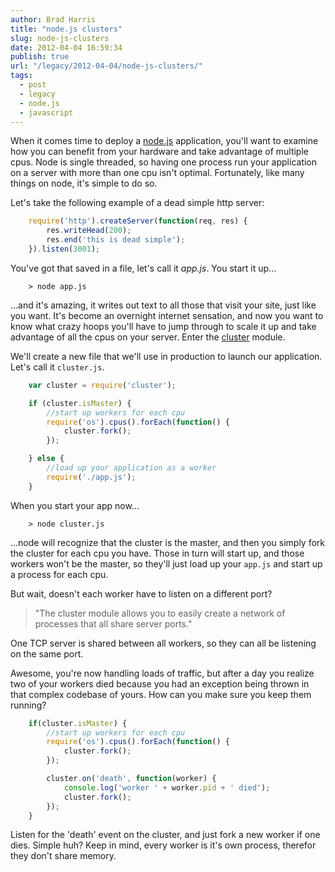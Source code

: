 ```yaml
---
author: Brad Harris
title: "node.js clusters"
slug: node-js-clusters
date: 2012-04-04 16:59:34
publish: true
url: "/legacy/2012-04-04/node-js-clusters/"
tags:
  - post
  - legacy
  - node.js
  - javascript
---
```


When it comes time to deploy a [node.js][] application, you'll want to examine how you can benefit from your hardware and take advantage of multiple cpus.  Node is single threaded, so having one process run your application on a server with more than one cpu isn't optimal.  Fortunately, like many things on node, it's simple to do so.

Let's take the following example of a dead simple http server:

```javascript
	require('http').createServer(function(req, res) {
		res.writeHead(200);
		res.end('this is dead simple');
	}).listen(3001);
```

You've got that saved in a file, let's call it _app.js_.  You start it up...

```
	> node app.js
```

...and it's amazing, it writes out text to all those that visit your site, just like you want.  It's become an overnight internet sensation, and now you want to know what crazy hoops you'll have to jump through to scale it up and take advantage of all the cpus on your server.  Enter the [cluster][] module.

We'll create a new file that we'll use in production to launch our application.  Let's call it ```cluster.js```.

```javascript
	var cluster = require('cluster');

	if (cluster.isMaster) {
		//start up workers for each cpu
		require('os').cpus().forEach(function() {
			cluster.fork();
		});

	} else {
		//load up your application as a worker
		require('./app.js');
	}
```

When you start your app now...

```
	> node cluster.js
```

...node will recognize that the cluster is the master, and then you simply fork the cluster for each cpu you have.  Those in turn will start up, and those workers won't be the master, so they'll just load up your ```app.js``` and start up a process for each cpu.

But wait, doesn't each worker have to listen on a different port?

>	"The cluster module allows you to easily create a network of processes that all share server ports."

One TCP server is shared between all workers, so they can all be listening on the same port.

Awesome, you're now handling loads of traffic, but after a day you realize two of your workers died because you had an exception being thrown in that complex codebase of yours.  How can you make sure you keep them running?

```javascript
	if(cluster.isMaster) {
		//start up workers for each cpu
		require('os').cpus().forEach(function() {
			cluster.fork();
		});

		cluster.on('death', function(worker) {
			console.log('worker ' + worker.pid + ' died');
			cluster.fork();
		});
	}
```

Listen for the 'death' event on the cluster, and just fork a new worker if one dies.  Simple huh?  Keep in mind, every worker is it's own process, therefor they don't share memory.

[node.js]: http://nodejs.org
[cluster]: http://nodejs.org/docs/latest/api/cluster.html

